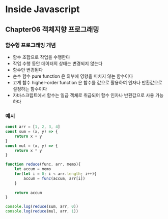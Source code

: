 # Inside Javascript

##  Chapter06 객체지향 프로그래밍

### 함수형 프로그래밍 개념

- 함수 조합으로 작업을 수행한다
- 작업 수행 동안 데이터의 상태는 변경되지 않는다
- 함수만 변경된다
- 순수 함수 pure function 은 외부에 영향을 미치지 않는 함수이다
- 고계 함수 higher-order function 은 함수를  값으로 활용하여 인자나 반환값으로 설정하는 함수이다
- 자바스크립트에서 함수는 일급 객체로 취급되어 함수 인자나 반환값으로 사용 가능하다

### 예시

```js
const arr = [1, 2, 3, 4]
const sum = (x, y) => {
    return x + y
}
const mul = (x, y) => {
    return x * y
}

function reduce(func, arr, memo){
    let accum = memo
    for(let i = 0; i < arr.length; i++){
        accum = func(accum, arr[i])
    }
    
    return accum
}

console.log(reduce(sum, arr, 0))
console.log(reduce(mul, arr, 1))
```

